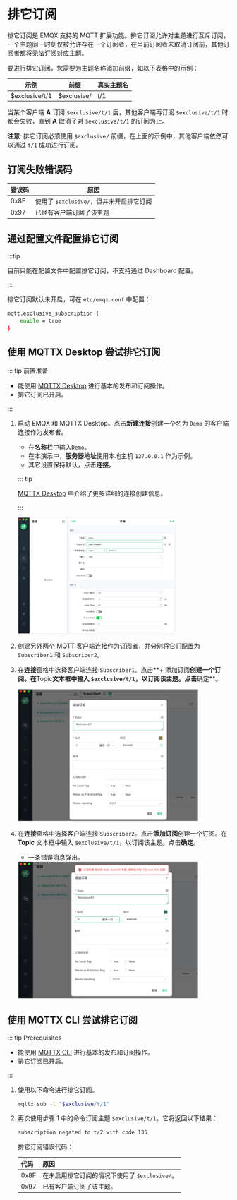 # 排它订阅

排它订阅是 EMQX 支持的 MQTT 扩展功能。排它订阅允许对主题进行互斥订阅，一个主题同一时刻仅被允许存在一个订阅者，在当前订阅者未取消订阅前，其他订阅者都将无法订阅对应主题。

要进行排它订阅，您需要为主题名称添加前缀，如以下表格中的示例：

| 示例            | 前缀        | 真实主题名 |
| --------------- | ----------- | ---------- |
| $exclusive/t/1      | $exclusive/     | t/1        |

当某个客户端 **A** 订阅 `$exclusive/t/1` 后，其他客户端再订阅 `$exclusive/t/1` 时都会失败，直到 **A** 取消了对 `$exclusive/t/1` 的订阅为止。

**注意**: 排它订阅必须使用 `$exclusive/` 前缀，在上面的示例中，其他客户端依然可以通过 `t/1` 成功进行订阅。 

## 订阅失败错误码

| 错误码            | 原因        | 
| --------------- | ----------- | 
| 0x8F     | 使用了 `$exclusive/`，但并未开启排它订阅  | 
| 0x97 | 已经有客户端订阅了该主题 |

## 通过配置文件配置排它订阅

:::tip 

目前只能在配置文件中配置排它订阅，不支持通过 Dashboard 配置。

:::

排它订阅默认未开启，可在 `etc/emqx.conf` 中配置：

```bash
mqtt.exclusive_subscription {
    enable = true
}
```

## 使用 MQTTX Desktop 尝试排它订阅

::: tip 前置准备

- 能使用 [MQTTX Desktop](./publish-and-subscribe.md#mqttx-desktop) 进行基本的发布和订阅操作。
- 排它订阅已开启。

:::

1. 启动 EMQX 和 MQTTX Desktop。点击**新建连接**创建一个名为 `Demo` 的客户端连接作为发布者。

   - 在**名称**栏中输入`Demo`。
   - 在本演示中，**服务器地址**使用本地主机 `127.0.0.1` 作为示例。
   - 其它设置保持默认，点击**连接**。

   ::: tip

   [MQTTX Desktop](./publish-and-subscribe.md/#mqttx-desktop) 中介绍了更多详细的连接创建信息。

   :::

   <img src="./assets/retain-message-new-connection.png" alt="retain-message-new-connection-general" style="zoom:35%;" />

2. 创建另外两个 MQTT 客户端连接作为订阅者，并分别将它们配置为 `Subscriber1` 和 `Subscriber2`。

3. 在**连接**窗格中选择客户端连接 `Subscriber1`。点击**+ 添加订阅**创建一个订阅。在**Topic**文本框中输入 `$exclusive/t/1`，以订阅该主题。点击**确定**。

   <img src="./assets/exclusive-sub-1.png" alt="exclusive-sub-1" style="zoom:40%;" />

4. 在**连接**窗格中选择客户端连接 `Subscriber2`。点击**添加订阅**创建一个订阅。在 **Topic** 文本框中输入 `$exclusive/t/1`，以订阅该主题。点击**确定**。

   - 一条错误消息弹出。

   <img src="./assets/exclusive-sub-2.png" alt="exclusive-sub-2" style="zoom:40%;" />

## 使用 MQTTX CLI 尝试排它订阅

::: tip Prerequisites

- 能使用 [MQTTX CLI](./publish-and-subscribe.md#mqttx-cli) 进行基本的发布和订阅操作。
- 排它订阅已开启。

:::

1. 使用以下命令进行排它订阅。

   ```bash
   mqttx sub -t "$exclusive/t/1"
   ```

2. 再次使用步骤 1 中的命令订阅主题 `$exclusive/t/1`。它将返回以下结果：

   ```bash
   subscription negated to t/2 with code 135
   ```

   排它订阅错误代码：

   | 代码 | 原因                                           |
   | ---- | ---------------------------------------------- |
   | 0x8F | 在未启用排它订阅的情况下使用了 `$exclusive/`。 |
   | 0x97 | 已有客户端订阅了该主题。                       |

